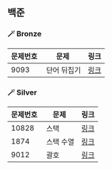 ## 백준
### 🪄 Bronze
| 문제번호 | 문제 | 링크 |
| ----- | --- | ----- |
|9093 |  단어 뒤집기 | [링크](./Bronze/9093. 단어 뒤집기)|
### 🪄 Silver
| 문제번호 | 문제 | 링크 |
| ----- | --- | ----- |
|10828 |  스택 | [링크](./Silver/10828. 스택)|
|1874 |  스택 수열 | [링크](./Silver/1874. 스택 수열)|
|9012 |  괄호 | [링크](./Silver/9012. 괄호)|

